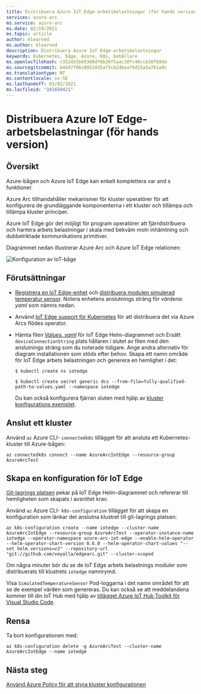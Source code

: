 ```yaml
---
title: Distribuera Azure IoT Edge-arbetsbelastningar (för hands version)
services: azure-arc
ms.service: azure-arc
ms.date: 02/19/2021
ms.topic: article
author: mlearned
ms.author: mlearned
description: Distribuera Azure IoT Edge-arbetsbelastningar
keywords: Kubernetes, båge, Azure, K8s, behållare
ms.openlocfilehash: c352455b69360df0b26f5aac38fc40ccb30fb9de
ms.sourcegitcommit: b4647f06c0953435af3cb24baaf6d15a5a761a9c
ms.translationtype: MT
ms.contentlocale: sv-SE
ms.lasthandoff: 03/02/2021
ms.locfileid: "101650421"
---
```

# <a name="deploy-azure-iot-edge-workloads-preview"></a>Distribuera Azure IoT Edge-arbetsbelastningar (för hands version)

## <a name="overview"></a>Översikt

Azure-bågen och Azure IoT Edge kan enkelt komplettera var and s funktioner. 

Azure Arc tillhandahåller mekanismer för kluster operatörer för att konfigurera de grundläggande komponenterna i ett kluster och tillämpa och tillämpa kluster principer. 

Azure IoT Edge gör det möjligt för program operatörer att fjärrdistribuera och hantera arbets belastningar i skala med bekväm moln inhämtning och dubbelriktade kommunikations primitiver. 

Diagrammet nedan illustrerar Azure Arc och Azure IoT Edge relationen:

![Konfiguration av IoT-båge](./media/edge-arc.png)

## <a name="pre-requisites"></a>Förutsättningar

* [Registrera en IoT Edge-enhet](../../iot-edge/quickstart-linux.md#register-an-iot-edge-device) och [distribuera modulen simulerad temperatur sensor](../../iot-edge/quickstart-linux.md#deploy-a-module). Notera enhetens anslutnings sträng för *värdena. yaml* som nämns nedan.

* Använd [IoT Edge support för Kubernetes](https://aka.ms/edgek8sdoc) för att distribuera det via Azure Arcs flödes operator.

* Hämta filen [*Values. yaml*](https://github.com/Azure/iotedge/blob/preview/iiot/kubernetes/charts/edge-kubernetes/values.yaml) för IoT Edge Helm-diagrammet och Ersätt `deviceConnectionString` plats hållaren i slutet av filen med den anslutnings sträng som du noterade tidigare. Ange andra alternativ för diagram installationen som stöds efter behov. Skapa ett namn område för IoT Edge arbets belastningen och generera en hemlighet i det:

  ```
  $ kubectl create ns iotedge

  $ kubectl create secret generic dcs --from-file=fully-qualified-path-to-values.yaml --namespace iotedge
  ```

  Du kan också konfigurera fjärran sluten med hjälp av [kluster konfigurations exemplet](./tutorial-use-gitops-connected-cluster.md).

## <a name="connect-a-cluster"></a>Anslut ett kluster

Använd `az` Azure CLI- `connectedk8s` tillägget för att ansluta ett Kubernetes-kluster till Azure-bågen:

  ```
  az connectedk8s connect --name AzureArcIotEdge --resource-group AzureArcTest
  ```

## <a name="create-a-configuration-for-iot-edge"></a>Skapa en konfiguration för IoT Edge

[Git-lagrings platsen](https://github.com/veyalla/edgearc) pekar på IoT Edge Helm-diagrammet och refererar till hemligheten som skapats i avsnittet krav.

Använd `az` Azure CLI- `k8s-configuration` tillägget för att skapa en konfiguration som länkar det anslutna klustret till git-lagrings platsen:

  ```
  az k8s-configuration create --name iotedge --cluster-name AzureArcIotEdge --resource-group AzureArcTest --operator-instance-name iotedge --operator-namespace azure-arc-iot-edge --enable-helm-operator --helm-operator-chart-version 0.6.0 --helm-operator-chart-values "--set helm.versions=v3" --repository-url "git://github.com/veyalla/edgearc.git" --cluster-scoped
  ```

Om några minuter bör du se de IoT Edge arbets belastnings moduler som distribuerats till klustrets `iotedge` namnrymd. 

Visa `SimulatedTemperatureSensor` Pod-loggarna i det namn området för att se de exempel värden som genereras. Du kan också se att meddelandena kommer till din IoT Hub med hjälp av [tillägget Azure IoT Hub Toolkit för Visual Studio Code](https://marketplace.visualstudio.com/items?itemName=vsciot-vscode.azure-iot-toolkit).

## <a name="cleanup"></a>Rensa

Ta bort konfigurationen med:

```
az k8s-configuration delete -g AzureArcTest --cluster-name AzureArcIotEdge --name iotedge
```

## <a name="next-steps"></a>Nästa steg

[Använd Azure Policy för att styra kluster konfigurationen](./use-azure-policy.md)
